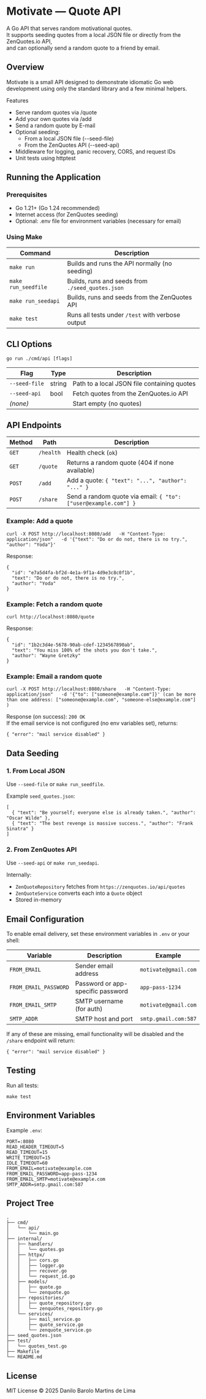 # Motivate — Quote API

A Go API that serves random motivational quotes.  
It supports seeding quotes from a local JSON file or directly from the ZenQuotes.io API,  
and can optionally send a random quote to a friend by email.

## Overview

Motivate is a small API designed to demonstrate idiomatic Go web development using only the standard library and a few minimal helpers.

Features
- Serve random quotes via /quote
- Add your own quotes via /add
- Send a random quote by E-mail
- Optional seeding:
  - From a local JSON file (--seed-file)
  - From the ZenQuotes API (--seed-api)
- Middleware for logging, panic recovery, CORS, and request IDs
- Unit tests using httptest

## Running the Application

### Prerequisites
- Go 1.21+ (Go 1.24 recommended)
- Internet access (for ZenQuotes seeding)
- Optional: .env file for environment variables (necessary for email)

### Using Make

| Command | Description |
|----------|--------------|
| `make run` | Builds and runs the API normally (no seeding) |
| `make run_seedfile` | Builds, runs and seeds from `./seed_quotes.json` |
| `make run_seedapi` | Builds, runs and seeds from the ZenQuotes API |
| `make test` | Runs all tests under `/test` with verbose output |

## CLI Options

```
go run ./cmd/api [flags]
```

| Flag | Type | Description |
|------|------|-------------|
| `--seed-file` | string | Path to a local JSON file containing quotes |
| `--seed-api` | bool | Fetch quotes from the ZenQuotes.io API |
| *(none)* | | Start empty (no quotes) |

## API Endpoints

| Method | Path | Description |
|--------|------|--------------|
| `GET` | `/health` | Health check (`ok`) |
| `GET` | `/quote` | Returns a random quote (404 if none available) |
| `POST` | `/add` | Add a quote: `{ "text": "...", "author": "..." }` |
| `POST` | `/share` | Send a random quote via email: `{ "to": ["user@example.com"] }` |

### Example: Add a quote
```
curl -X POST http://localhost:8080/add   -H "Content-Type: application/json"   -d '{"text": "Do or do not, there is no try.", "author": "Yoda"}'
```

Response:
```
{
  "id": "e7a5d4fa-bf2d-4e1a-9f1a-4d9e3c8c0f1b",
  "text": "Do or do not, there is no try.",
  "author": "Yoda"
}
```

### Example: Fetch a random quote
```
curl http://localhost:8080/quote
```

Response:
```
{
  "id": "1b2c3d4e-5678-90ab-cdef-1234567890ab",
  "text": "You miss 100% of the shots you don't take.",
  "author": "Wayne Gretzky"
}
```

### Example: Email a random quote
```
curl -X POST http://localhost:8080/share   -H "Content-Type: application/json"   -d '{"to": ["someone@example.com"]}' (can be more than one address: ["someone@example.com", "someone-else@example.com"] )
```

Response (on success): `200 OK`  
If the email service is not configured (no env variables set), returns:
```
{ "error": "mail service disabled" }
```

## Data Seeding

### 1. From Local JSON
Use `--seed-file` or `make run_seedfile`.

Example `seed_quotes.json`:
```
[
  { "text": "Be yourself; everyone else is already taken.", "author": "Oscar Wilde" },
  { "text": "The best revenge is massive success.", "author": "Frank Sinatra" }
]
```

### 2. From ZenQuotes API
Use `--seed-api` or `make run_seedapi`.

Internally:
- `ZenQuoteRepository` fetches from `https://zenquotes.io/api/quotes`
- `ZenQuoteService` converts each into a `Quote` object
- Stored in-memory

## Email Configuration

To enable email delivery, set these environment variables in `.env` or your shell:

| Variable | Description | Example |
|-----------|--------------|---------|
| `FROM_EMAIL` | Sender email address | `motivate@gmail.com` |
| `FROM_EMAIL_PASSWORD` | Password or app-specific password | `app-pass-1234` |
| `FROM_EMAIL_SMTP` | SMTP username (for auth) | `motivate@gmail.com` |
| `SMTP_ADDR` | SMTP host and port | `smtp.gmail.com:587` | (for Gmail)

If any of these are missing, email functionality will be disabled and the `/share` endpoint will return:
```
{ "error": "mail service disabled" }
```

## Testing

Run all tests:
```
make test
```

## Environment Variables

Example `.env`:
```
PORT=:8080
READ_HEADER_TIMEOUT=5
READ_TIMEOUT=15
WRITE_TIMEOUT=15
IDLE_TIMEOUT=60
FROM_EMAIL=motivate@example.com
FROM_EMAIL_PASSWORD=app-pass-1234
FROM_EMAIL_SMTP=motivate@example.com
SMTP_ADDR=smtp.gmail.com:587
```

## Project Tree

```
.
├── cmd/
│   └── api/
│       └── main.go
├── internal/
│   ├── handlers/
│   │   └── quotes.go
│   ├── httpx/
│   │   ├── cors.go
│   │   ├── logger.go
│   │   ├── recover.go
│   │   └── request_id.go
│   ├── models/
│   │   ├── quote.go
│   │   └── zenquote.go
│   ├── repositories/
│   │   ├── quote_repository.go
│   │   └── zenquotes_repository.go
│   └── services/
│       ├── mail_service.go
│       ├── quote_service.go
│       └── zenquote_service.go
├── seed_quotes.json
├── test/
│   └── quotes_test.go
├── Makefile
└── README.md
```

## License

MIT License © 2025 Danilo Barolo Martins de Lima
